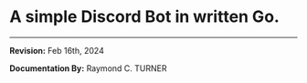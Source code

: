 # A simple Discord Bot in written Go.



---

**Revision:** Feb 16th, 2024

**Documentation By:** Raymond C. TURNER